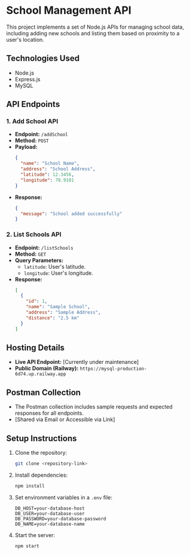 # School Management API

This project implements a set of Node.js APIs for managing school data, including adding new schools and listing them based on proximity to a user's location.

## Technologies Used

- Node.js
- Express.js
- MySQL

## API Endpoints

### 1. Add School API

- **Endpoint:** `/addSchool`
- **Method:** `POST`
- **Payload:**
  ```json
  {
    "name": "School Name",
    "address": "School Address",
    "latitude": 12.3456,
    "longitude": 78.9101
  }
  ```
- **Response:**
  ```json
  {
    "message": "School added successfully"
  }
  ```

### 2. List Schools API

- **Endpoint:** `/listSchools`
- **Method:** `GET`
- **Query Parameters:**
  - `latitude`: User's latitude.
  - `longitude`: User's longitude.
- **Response:**
  ```json
  [
    {
      "id": 1,
      "name": "Sample School",
      "address": "Sample Address",
      "distance": "2.5 km"
    }
  ]
  ```

## Hosting Details

- **Live API Endpoint:** [Currently under maintenance]
- **Public Domain (Railway):** `https://mysql-production-6d74.up.railway.app`

## Postman Collection

- The Postman collection includes sample requests and expected responses for all endpoints.
- [Shared via Email or Accessible via Link]

## Setup Instructions

1. Clone the repository:
   ```bash
   git clone <repository-link>
   ```
2. Install dependencies:
   ```bash
   npm install
   ```
3. Set environment variables in a `.env` file:
   ```env
   DB_HOST=your-database-host
   DB_USER=your-database-user
   DB_PASSWORD=your-database-password
   DB_NAME=your-database-name
   ```
4. Start the server:
   ```bash
   npm start
   ```



